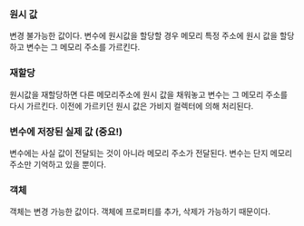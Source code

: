 ### 원시 값
변경 불가능한 값이다. 변수에 원시값을 할당할 경우 메모리 특정 주소에 원시 값을 할당하고 변수는 그 메모리 주소를 가르킨다.

### 재할당
원시값을 재할당하면 다른 메모리주소에 원시 값을 채워놓고 변수는 그 메모리 주소를 다시 가르킨다. 이전에 가르키던 원시 값은 가비지 컬렉터에 의해 처리된다.

### 변수에 저장된 실제 값 (중요!)
변수에는 사실 값이 전달되는 것이 아니라 메모리 주소가 전달된다. 변수는 단지 메모리 주소만 기억하고 있을 뿐이다.

### 객체
객체는 변경 가능한 값이다. 객체에 프로퍼티를 추가, 삭제가 가능하기 때문이다. 
